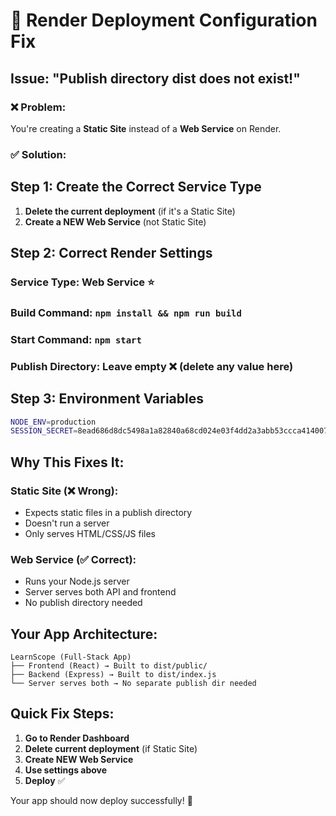 # 🚨 Render Deployment Configuration Fix

## Issue: "Publish directory dist does not exist!"

### ❌ Problem:
You're creating a **Static Site** instead of a **Web Service** on Render.

### ✅ Solution:

## Step 1: Create the Correct Service Type

1. **Delete the current deployment** (if it's a Static Site)
2. **Create a NEW Web Service** (not Static Site)

## Step 2: Correct Render Settings

### **Service Type:** Web Service ⭐
### **Build Command:** `npm install && npm run build`
### **Start Command:** `npm start`
### **Publish Directory:** Leave empty ❌ (delete any value here)

## Step 3: Environment Variables

```bash
NODE_ENV=production
SESSION_SECRET=8ead686d8dc5498a1a82840a68cd024e03f4dd2a3abb53ccca4140077a237012
```

## Why This Fixes It:

### **Static Site** (❌ Wrong):
- Expects static files in a publish directory
- Doesn't run a server
- Only serves HTML/CSS/JS files

### **Web Service** (✅ Correct):
- Runs your Node.js server
- Server serves both API and frontend
- No publish directory needed

## Your App Architecture:

```
LearnScope (Full-Stack App)
├── Frontend (React) → Built to dist/public/
├── Backend (Express) → Built to dist/index.js
└── Server serves both → No separate publish dir needed
```

## Quick Fix Steps:

1. **Go to Render Dashboard**
2. **Delete current deployment** (if Static Site)
3. **Create NEW Web Service**
4. **Use settings above**
5. **Deploy** ✅

Your app should now deploy successfully! 🚀
